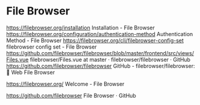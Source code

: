 # File Browser


https://filebrowser.org/installation
Installation - File Browser
https://filebrowser.org/configuration/authentication-method
Authentication Method - File Browser
https://filebrowser.org/cli/filebrowser-config-set
filebrowser config set - File Browser
https://github.com/filebrowser/filebrowser/blob/master/frontend/src/views/Files.vue
filebrowser/Files.vue at master · filebrowser/filebrowser · GitHub
https://github.com/filebrowser/filebrowser
GitHub - filebrowser/filebrowser: 📂 Web File Browser

https://filebrowser.org/
Welcome - File Browser

https://github.com/filebrowser
File Browser · GitHub


